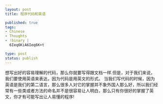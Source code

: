 ```yaml
--- 
layout: post
title: 程序代码和英语

published: true
tags: 
- Chinese
- Thoughts
- !binary |
  6Ieq6KiA6Ieq6K+t

type: post
status: publish
---
```


想写出好的容易理解的代码，那么你就要写得跟文档一样.但是，对于我们来说，我们要使用英语来表达，因为代码是用英文的形式。
当我们写代码的时候，因为英语是我们的第二语言，那么很多人对它的掌握并不象外国人那么好，所以我们经常有一些类或者方法的命名并不是很容易让人明白，那么只有你很好的掌握了英文，你才有可能写出让人易懂的程序!

